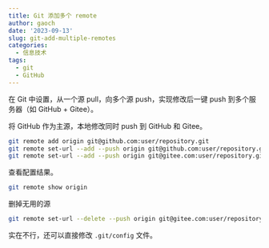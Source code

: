 ```yaml
---
title: Git 添加多个 remote
author: gaoch
date: '2023-09-13'
slug: git-add-multiple-remotes
categories:
  - 信息技术
tags:
  - git
  - GitHub
---
```


在 Git 中设置，从一个源 pull，向多个源 push，实现修改后一键 push 到多个服务器（如 GitHub + Gitee）。

将 GitHub 作为主源，本地修改同时 push 到 GitHub 和 Gitee。

```bash
git remote add origin git@github.com:user/repository.git
git remote set-url --add --push origin git@github.com:user/repository.git
git remote set-url --add --push origin git@gitee.com:user/repository.git
```

查看配置结果。

```bash
git remote show origin
```

删掉无用的源

```bash
git remote set-url --delete --push origin git@gitee.com:user/repository.git
```

实在不行，还可以直接修改 `.git/config` 文件。

